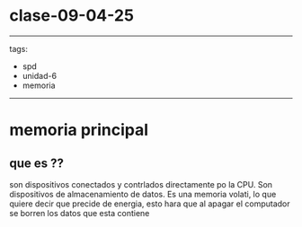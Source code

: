 # clase-09-04-25

---
tags:
  - spd
  - unidad-6
  - memoria
---

# memoria principal

## que es ??

son dispositivos conectados y contrlados directamente po la CPU. Son dispositivos de almacenamiento de datos. Es una memoria volati, lo que quiere decir que precide de energia,  esto hara que al apagar el computador se borren los datos que esta contiene 
